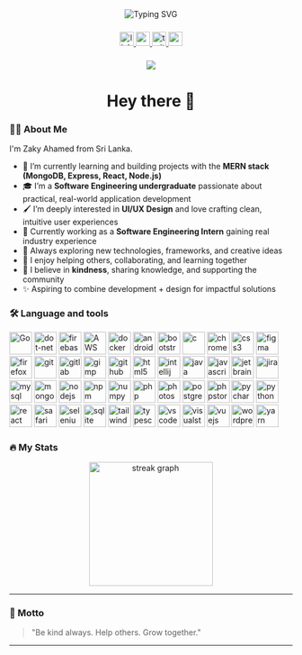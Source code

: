 <div align="center">
  <img src="https://readme-typing-svg.demolab.com?font=Fira+Code&duration=3000&pause=1000&color=F7971E&center=true&vCenter=true&width=435&lines=Hi+%F0%9F%91%8B%2C+I'm+M+S+Zaky+Ahamed;Software+Engineering+Undergraduate;MERN+Stack+Developer;Open+Source+Contributor" alt="Typing SVG" />
</div>

###

<div align="center">
 <a href="https://www.linkedin.com/in/zakyahamed50257/" target="_blank">
    <img src="https://img.shields.io/static/v1?message=LinkedIn&logo=linkedin&label=&color=0077B5&logoColor=white&labelColor=&style=for-the-badge" height="25" alt="linkedin logo" />
  </a>
  <a href="https://www.youtube.com/" target="_blank">
    <img src="https://img.shields.io/static/v1?message=Youtube&logo=youtube&label=&color=FF0000&logoColor=white&labelColor=&style=for-the-badge" height="25" alt="youtube logo" />
  </a>
  <a href="https://x.com/" target="_blank">
    <img src="https://img.shields.io/static/v1?message=Twitter&logo=twitter&label=&color=1DA1F2&logoColor=white&labelColor=&style=for-the-badge" height="25" alt="twitter logo" />
  </a>
  <a href="mailto:zakyahamed978@gmail.com" target="_blank">
    <img src="https://img.shields.io/static/v1?message=Gmail&logo=gmail&label=&color=D14836&logoColor=white&labelColor=&style=for-the-badge" height="25" alt="gmail logo" />
  </a>
</div>

###

<div align="center">
  <img src="https://visitor-badge.laobi.icu/badge?page_id=maurodesouza.maurodesouza&"  />
</div>

###

<h1 align="center">Hey there 👋</h1>

###

<h3 align="left">👨‍💻 About Me</h3>

<p align="left">
  I'm Zaky Ahamed from Sri Lanka.
</p>

<ul align="left">
  <li>🌱 I’m currently learning and building projects with the <strong>MERN stack (MongoDB, Express, React, Node.js)</strong></li>
  <li>🎓 I’m a <strong>Software Engineering undergraduate</strong> passionate about practical, real-world application development</li>
  <li>🖌️ I’m deeply interested in <strong>UI/UX Design</strong> and love crafting clean, intuitive user experiences</li>
  <li>🔭 Currently working as a <strong>Software Engineering Intern</strong> gaining real industry experience</li>
  <li>🧠 Always exploring new technologies, frameworks, and creative ideas</li>
  <li>💬 I enjoy helping others, collaborating, and learning together</li>
  <li>🤝 I believe in <strong>kindness</strong>, sharing knowledge, and supporting the community</li>
  <li>✨ Aspiring to combine development + design for impactful solutions</li>
</ul>

###
<h3 align="left">🛠 Language and tools</h3>

<p align="left">
  <a href="#"><img src="https://skillicons.dev/icons?i=go" width="40" height="40" alt="Go" /></a>
  <a href="#"><img src="https://cdn.jsdelivr.net/gh/devicons/devicon/icons/dot-net/dot-net-original.svg" width="40" height="40" alt="dot-net" /></a>
  <a href="#"><img src="https://cdn.jsdelivr.net/gh/devicons/devicon/icons/firebase/firebase-plain.svg" width="40" height="40" alt="firebase" /></a>
  <a href="#"><img src="https://skillicons.dev/icons?i=aws" width="40" height="40" alt="AWS" /></a>
  <a href="#"><img src="https://cdn.jsdelivr.net/gh/devicons/devicon/icons/docker/docker-original.svg" width="40" height="40" alt="docker" /></a>
  <a href="#"><img src="https://cdn.jsdelivr.net/gh/devicons/devicon/icons/android/android-original.svg" width="40" height="40" alt="android" /></a>
  <a href="#"><img src="https://cdn.jsdelivr.net/gh/devicons/devicon/icons/bootstrap/bootstrap-original.svg" width="40" height="40" alt="bootstrap" /></a>
  <a href="#"><img src="https://cdn.jsdelivr.net/gh/devicons/devicon/icons/c/c-original.svg" width="40" height="40" alt="c" /></a>
  <a href="#"><img src="https://cdn.jsdelivr.net/gh/devicons/devicon/icons/chrome/chrome-original.svg" width="40" height="40" alt="chrome" /></a>
  <a href="#"><img src="https://cdn.jsdelivr.net/gh/devicons/devicon/icons/css3/css3-original.svg" width="40" height="40" alt="css3" /></a>
  <a href="#"><img src="https://cdn.jsdelivr.net/gh/devicons/devicon/icons/figma/figma-original.svg" width="40" height="40" alt="figma" /></a>
  <a href="#"><img src="https://cdn.jsdelivr.net/gh/devicons/devicon/icons/firefox/firefox-original.svg" width="40" height="40" alt="firefox" /></a>
  <a href="#"><img src="https://cdn.jsdelivr.net/gh/devicons/devicon/icons/git/git-original.svg" width="40" height="40" alt="git" /></a>
  <a href="#"><img src="https://cdn.jsdelivr.net/gh/devicons/devicon/icons/gitlab/gitlab-original.svg" width="40" height="40" alt="gitlab" /></a>
  <a href="#"><img src="https://cdn.jsdelivr.net/gh/devicons/devicon/icons/gimp/gimp-original.svg" width="40" height="40" alt="gimp" /></a>
  <a href="#"><img src="https://cdn.jsdelivr.net/gh/devicons/devicon/icons/github/github-original.svg" width="40" height="40" alt="github" /></a>
  <a href="#"><img src="https://cdn.jsdelivr.net/gh/devicons/devicon/icons/html5/html5-original.svg" width="40" height="40" alt="html5" /></a>
  <a href="#"><img src="https://cdn.jsdelivr.net/gh/devicons/devicon/icons/intellij/intellij-original.svg" width="40" height="40" alt="intellij" /></a>
  <a href="#"><img src="https://cdn.jsdelivr.net/gh/devicons/devicon/icons/java/java-original.svg" width="40" height="40" alt="java" /></a>
  <a href="#"><img src="https://cdn.jsdelivr.net/gh/devicons/devicon/icons/javascript/javascript-original.svg" width="40" height="40" alt="javascript" /></a>
  <a href="#"><img src="https://cdn.jsdelivr.net/gh/devicons/devicon/icons/jetbrains/jetbrains-original.svg" width="40" height="40" alt="jetbrains" /></a>
  <a href="#"><img src="https://cdn.jsdelivr.net/gh/devicons/devicon/icons/jira/jira-original.svg" width="40" height="40" alt="jira" /></a>
  <a href="#"><img src="https://cdn.jsdelivr.net/gh/devicons/devicon/icons/mysql/mysql-original.svg" width="40" height="40" alt="mysql" /></a>
  <a href="#"><img src="https://cdn.jsdelivr.net/gh/devicons/devicon/icons/mongodb/mongodb-original.svg" width="40" height="40" alt="mongodb" /></a>
  <a href="#"><img src="https://cdn.jsdelivr.net/gh/devicons/devicon/icons/nodejs/nodejs-original.svg" width="40" height="40" alt="nodejs" /></a>
 <a href="#"><img src="https://cdn.simpleicons.org/npm/CB3837" width="40" height="40" alt="npm" /></a>
  <a href="#"><img src="https://cdn.jsdelivr.net/gh/devicons/devicon/icons/numpy/numpy-original.svg" width="40" height="40" alt="numpy" /></a>
  <a href="#"><img src="https://cdn.jsdelivr.net/gh/devicons/devicon/icons/php/php-original.svg" width="40" height="40" alt="php" /></a>
  <a href="#"><img src="https://cdn.jsdelivr.net/gh/devicons/devicon/icons/photoshop/photoshop-plain.svg" width="40" height="40" alt="photoshop" /></a>
  <a href="#"><img src="https://cdn.jsdelivr.net/gh/devicons/devicon/icons/postgresql/postgresql-original.svg" width="40" height="40" alt="postgresql" /></a>
  <a href="#"><img src="https://cdn.jsdelivr.net/gh/devicons/devicon/icons/phpstorm/phpstorm-original.svg" width="40" height="40" alt="phpstorm" /></a>
  <a href="#"><img src="https://cdn.jsdelivr.net/gh/devicons/devicon/icons/pycharm/pycharm-original.svg" width="40" height="40" alt="pycharm" /></a>
  <a href="#"><img src="https://cdn.jsdelivr.net/gh/devicons/devicon/icons/python/python-original.svg" width="40" height="40" alt="python" /></a>
  <a href="#"><img src="https://cdn.jsdelivr.net/gh/devicons/devicon/icons/react/react-original.svg" width="40" height="40" alt="react" /></a>
  <a href="#"><img src="https://cdn.jsdelivr.net/gh/devicons/devicon/icons/safari/safari-original.svg" width="40" height="40" alt="safari" /></a>
  <a href="#"><img src="https://cdn.jsdelivr.net/gh/devicons/devicon/icons/selenium/selenium-original.svg" width="40" height="40" alt="selenium" /></a>
  <a href="#"><img src="https://cdn.jsdelivr.net/gh/devicons/devicon/icons/sqlite/sqlite-original.svg" width="40" height="40" alt="sqlite" /></a>
  <a href="#"><img src="https://cdn.jsdelivr.net/gh/devicons/devicon/icons/tailwindcss/tailwindcss-original.svg" width="40" height="40" alt="tailwindcss" /></a>
  <a href="#"><img src="https://cdn.jsdelivr.net/gh/devicons/devicon/icons/typescript/typescript-original.svg" width="40" height="40" alt="typescript" /></a>
  <a href="#"><img src="https://cdn.jsdelivr.net/gh/devicons/devicon/icons/vscode/vscode-original.svg" width="40" height="40" alt="vscode" /></a>
  <a href="#"><img src="https://cdn.jsdelivr.net/gh/devicons/devicon/icons/visualstudio/visualstudio-plain.svg" width="40" height="40" alt="visualstudio" /></a>
  <a href="#"><img src="https://cdn.jsdelivr.net/gh/devicons/devicon/icons/vuejs/vuejs-original.svg" width="40" height="40" alt="vuejs" /></a>
  <a href="#"><img src="https://cdn.jsdelivr.net/gh/devicons/devicon/icons/wordpress/wordpress-original.svg" width="40" height="40" alt="wordpress" /></a>
  <a href="#"><img src="https://cdn.jsdelivr.net/gh/devicons/devicon/icons/yarn/yarn-original.svg" width="40" height="40" alt="yarn" /></a>
</p>



###

<h3 align="left">🔥 My Stats</h3>

<div align="center">
  <img src="https://streak-stats.demolab.com?user=zkyahmd&locale=en&mode=daily&theme=dark&hide_border=false&border_radius=5&order=3" height="220" alt="streak graph" />
</div>

---

### 🙏 Motto

> "Be kind always. Help others. Grow together."

---

